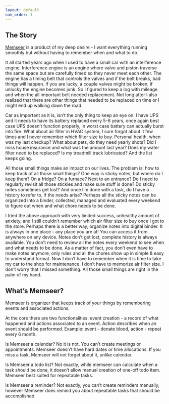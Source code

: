 ```yaml
---
layout: default
nav_order: 1
---
```


## The Story

[Memseer](https://memseer.com) is a product of my deep desire - I want everything running smoothly but without having to remember when and what to do.

It all started years ago when I used to have a small car with an interference engine. Interference engine is an engine where valve and piston traverse the same
space but are carefully timed so they never meet each other. The engine has a timing belt that controls the valves and if the belt breaks, bad things will
happen. If you are lucky, a couple valves might be broken, if unlucky the engine becomes junk. So I figured to keep a log with mileage and when the all
important belt needed replacement. Not long after I also realized that there are other things that needed to be replaced on time or I might end up walking down
the road.

Car as important as it is, isn’t the only thing to keep an eye on. I have UPS and it needs to have its battery replaced every 5-6 years, once again best case
UPS doesn’t function properly, in worst case battery can actually burst into fire. What about air filter in HVAC system, I sure forgot about it few times and I
never remember which filter size to buy. Personal health, when was my last checkup? What about pets, do they need yearly shots? Did I miss house insurance and
what was the amount last year? Does my water filter need to be replaced? Is my treadmill track lubricated? And the list keeps going.

All those small things make an impact on our lives. The problem is: how to keep track of all those small things? One way is sticky notes, but where do I keep
them? On a fridge? On a furnace? Next to an entrance? Do I need to regularly revisit all those stickies and make sure stuff is done? Do sticky notes sometimes
get lost? And once I’m done with a task, do I have a history to refer to, if the needs arise? Perhaps all the sticky notes can be organized into a binder,
collected, managed and evaluated every weekend to figure out when and what chore needs to be done.

I tried the above approach with very limited success, unhealthy amount of anxiety, and I still couldn't remember which air filter size to buy once I got to the
store. Perhaps there is a better way, organize notes into digital binder. It is always in one place - any place you are at! You can access it from anywhere on
any device. Notes don’t get lost, complete history is always available. You don’t need to review all the notes every weekend to see when and what needs to
be done. As a matter of fact, you don’t even have to make notes anymore, only rules and all the chores show up in simple & easy to understand format. Now I
don’t have to remember when it is time to take my car to the shop for maintenance. I don’t have to memorize air filter size. I don’t worry that I missed
something. All those small things are right in the palm of my hand.

## What’s Memseer?

Memseer is organizer that keeps track of your things by remembering events and associated actions.

At the core there are two functionalities: event creation - a record of what happened and actions associated to an event. Action describes when an event should
be performed. Example: event - donate blood, action - repeat every 6 month.

Is Memseer a calendar? No it is not. You can’t create meetings or appointments. Memseer doesn’t have hard dates or time allocations. If you miss a task, Memseer
will not forget about it, unlike calendar.

Is Memseer a todo list? Not exactly, while memseer can calculate when a task should be done, it doesn’t allow manual creation of one-off todo item. Memseer best
suited for repeatable tasks.

Is Memseer a reminder? Not exactly, you can’t create reminders manually, however Memseer does remind you about repeatable tasks that should be accomplished.
